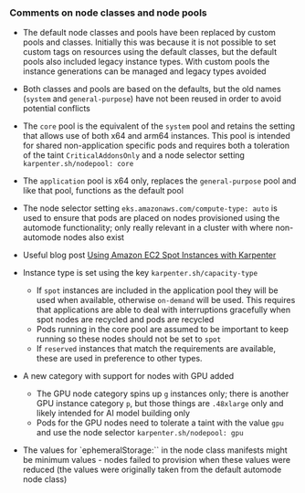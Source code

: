 ### Comments on node classes and node pools

- The default node classes and pools have been replaced by custom pools and classes. Initially this was because it is not possible to set custom tags on resources using the default classes, but the default pools also included legacy instance types. With custom pools the instance generations can be managed and legacy types avoided
- Both classes and pools are based on the defaults, but the old names (`system` and `general-purpose`) have not been reused in order to avoid potential conflicts
- The `core` pool is the equivalent of the `system` pool and retains the setting that allows use of both x64 and arm64 instances. This pool is intended for shared non-application specific pods and requires both a toleration of the taint `CriticalAddonsOnly` and a node selector setting `karpenter.sh/nodepool: core`
- The `application` pool is x64 only, replaces the `general-purpose` pool and like that pool, functions as the default pool
- The node selector setting `eks.amazonaws.com/compute-type: auto` is used to ensure that pods are placed on nodes provisioned using the automode functionality; only really relevant in a cluster with where non-automode nodes also exist
- Useful blog post [Using Amazon EC2 Spot Instances with Karpenter](https://aws.amazon.com/blogs/containers/using-amazon-ec2-spot-instances-with-karpenter/)
- Instance type is set using the key `karpenter.sh/capacity-type`
  - If `spot` instances are included in the application pool they will be used when available, otherwise `on-demand` will be used. This requires that applications are able to deal with interruptions gracefully when spot nodes are recycled and pods are recycled
  - Pods running in the core pool are assumed to be important to keep running so these nodes should not be set to `spot`
  - If `reserved` instances that match the requirements are available, these are used in preference to other types.

- A new category with support for nodes with GPU added
  - The GPU node category spins up `g` instances only; there is another GPU instance category `p`, but those things are `.48xlarge` only and likely intended for AI model building only
  - Pods for the GPU nodes need to tolerate a taint with the value `gpu` and use the node selector `karpenter.sh/nodepool: gpu`

- The values for `ephemeralStorage:`` in the node class manifests might be minimum values - nodes failed to provision when these values were reduced (the values were originally taken from the default automode node class)
